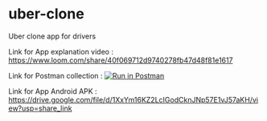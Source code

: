 # uber-clone
Uber clone app for drivers

Link for App explanation video : <https://www.loom.com/share/40f069712d9740278fb47d48f81e1617>

Link for Postman collection : [![Run in Postman](https://run.pstmn.io/button.svg)](https://god.gw.postman.com/run-collection/14935555-b6647367-563f-4196-96d9-10bf03b4e7b4?action=collection%2Ffork&collection-url=entityId%3D14935555-b6647367-563f-4196-96d9-10bf03b4e7b4%26entityType%3Dcollection%26workspaceId%3D0bea678c-8f82-47b5-ae49-03a1ebd30451)

Link for App Android APK : <https://drive.google.com/file/d/1XxYm16KZ2LcIGodCknJNp57E1vJ57aKH/view?usp=share_link>
